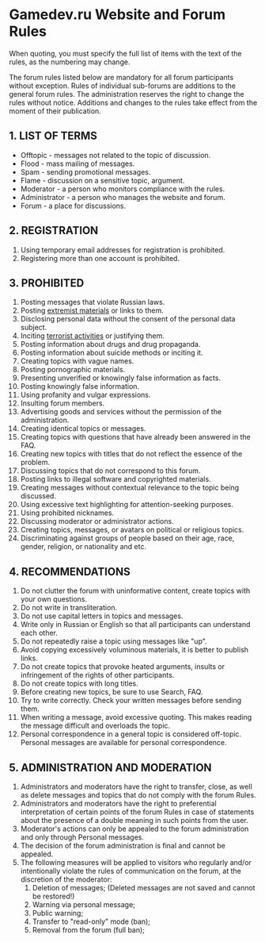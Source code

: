 # Gamedev.ru Website and Forum Rules

When quoting, you must specify the full list of items with the text of the rules, as the numbering may change.

The forum rules listed below are mandatory for all forum participants without exception.
Rules of individual sub-forums are additions to the general forum rules.
The administration reserves the right to change the rules without notice.
Additions and changes to the rules take effect from the moment of their publication.

## 1. LIST OF TERMS
  * Offtopic - messages not related to the topic of discussion.
  * Flood - mass mailing of messages.
  * Spam - sending promotional messages.
  * Flame - discussion on a sensitive topic, argument.
  * Moderator - a person who monitors compliance with the rules.
  * Administrator - a person who manages the website and forum.
  * Forum - a place for discussions.

## 2. REGISTRATION
  1. Using temporary email addresses for registration is prohibited.
  2. Registering more than one account is prohibited.

## 3. PROHIBITED
  1. Posting messages that violate Russian laws.
  2. Posting [extremist materials](https://minjust.gov.ru/ru/extremist-materials/) or links to them.
  3. Disclosing personal data without the consent of the personal data subject.
  4. Inciting [terrorist activities](http://www.consultant.ru/document/cons_doc_LAW_58840/4fdc493704d123d418c32ed33872ca5b3fb16936/) or justifying them.
  5. Posting information about drugs and drug propaganda.
  6. Posting information about suicide methods or inciting it.
  7. Creating topics with vague names.
  8. Posting pornographic materials.
  9. Presenting unverified or knowingly false information as facts.
  10. Posting knowingly false information.
  11. Using profanity and vulgar expressions.
  12. Insulting forum members.
  13. Advertising goods and services without the permission of the administration.
  14. Creating identical topics or messages.
  15. Creating topics with questions that have already been answered in the FAQ.
  16. Creating new topics with titles that do not reflect the essence of the problem.
  17. Discussing topics that do not correspond to this forum.
  18. Posting links to illegal software and copyrighted materials.
  19. Creating messages without contextual relevance to the topic being discussed.
  20. Using excessive text highlighting for attention-seeking purposes.
  21. Using prohibited nicknames.
  22. Discussing moderator or administrator actions.
  23. Creating topics, messages, or avatars on political or religious topics.
  24. Discriminating against groups of people based on their age, race, gender, religion, or nationality and etc.

## 4. RECOMMENDATIONS
  1. Do not clutter the forum with uninformative content, create topics with your own questions.
  2. Do not write in transliteration.
  3. Do not use capital letters in topics and messages.
  4. Write only in Russian or English so that all participants can understand each other.
  5. Do not repeatedly raise a topic using messages like "up".
  6. Avoid copying excessively voluminous materials, it is better to publish links.
  7. Do not create topics that provoke heated arguments, insults or infringement of the rights of other participants.
  8. Do not create topics with long titles.
  9. Before creating new topics, be sure to use Search, FAQ.
  10. Try to write correctly. Check your written messages before sending them.
  11. When writing a message, avoid excessive quoting. This makes reading the message difficult and overloads the topic.
  12. Personal correspondence in a general topic is considered off-topic. Personal messages are available for personal correspondence.

## 5. ADMINISTRATION AND MODERATION
  1. Administrators and moderators have the right to transfer, close, as well as delete messages and topics that do not comply with the forum Rules.
  2. Administrators and moderators have the right to preferential interpretation of certain points of the forum Rules in case of statements about the presence of a double meaning in such points from the user.
  3. Moderator's actions can only be appealed to the forum administration and only through Personal messages.
  4. The decision of the forum administration is final and cannot be appealed.
  5. The following measures will be applied to visitors who regularly and/or intentionally violate the rules of communication on the forum, at the discretion of the moderator:
       1. Deletion of messages; (Deleted messages are not saved and cannot be restored!)
       2. Warning via personal message;
       3. Public warning;
       4. Transfer to "read-only" mode (ban);
       5. Removal from the forum (full ban);
